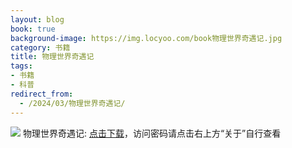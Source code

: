 ```yaml
---
layout: blog
book: true
background-image: https://img.locyoo.com/book物理世界奇遇记.jpg
category: 书籍
title: 物理世界奇遇记
tags:
- 书籍
- 科普
redirect_from:
  - /2024/03/物理世界奇遇记/
---
```

![](https://img.locyoo.com/book物理世界奇遇记.jpg)
物理世界奇遇记: <a name = "ref1" href="https://089m.com/f/50983618-1314466673-623511?p=3619">点击下载</a>，访问密码请点击右上方“关于”自行查看